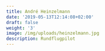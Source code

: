 ```yaml
---
title: André Heinzelmann
date: '2019-05-13T12:14:08+02:00'
draft: false
weight: '3'
image: /img/uploads/heinzelmann.jpg
description: Rundflugpilot
---
```



